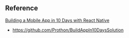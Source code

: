 ## Reference
[Building a Mobile App in 10 Days with React Native](https://medium.com/@austinhale/building-a-mobile-app-in-10-days-with-react-native-c2a7a524c6b4)
- https://github.com/Prothon/BuildAppIn10DaysSolution



